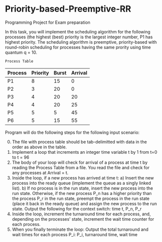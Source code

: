 # Priority-based-Preemptive-RR

Programming Project for Exam preparation

In this task, you will implement the scheduling algorithm for the following processes (the highest (best) priority is the largest integer number, P1 has highest priority. 
The scheduling algorithm is preemptive, priority-based with round-robin scheduling for processes having the same prority using time quantum q = 10.

`Process Table`

Process	|	Priority	|   Burst	| Arrival
-------	|	--------	|   -----	| -------
P1	|	    8		|     15	|	0
P2	|	    3		|     20	|	0
P3	|	    4		|     20	|	20
P4	|	    4		|     20	|	25
P5	|	    5		|     5		|    	45
P6	|	    5		|     15	|	55

Program will do the following steps for the following input scenario:

0) The file with process table should be tab-delimitted with data in the order as above in the table.
1) Implement a loop that increments an integer time variable t by 1 from t=0 to t = 96 
2) The body of your loop will check for arrival of a process at time t by reading the Process Table 
   from a file. You read the file and check for any processes at Arrival = t.
3) Inside the loop, if a new process has arrived at time t:
   	a) Insert the new process into the ready queue (implement the queue as a singly linked list).
	  b) If no process is in the run state, insert the new process into the run state.
	     Otherwise, if the new process P_n has a higher priority than the process P_r in the run state, preempt
	     the process in the run state (place it back in the ready queue) and assign the new process
	     to the run state. Output the following for the context switch: time t, P_n, P_r
4) Inside the loop, increment the turnaround time for each process, and, depending on the processes' state, increment the wait time counter for each process.
5) When you finally terminate the loop:
   Output the total turnaround and wait times for each process P_i:  P_i, turnaround time, wait time
